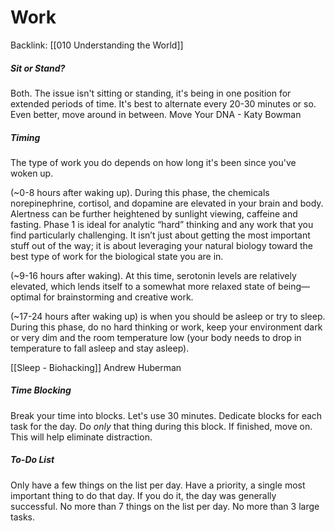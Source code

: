 # Work
Backlink: [[010 Understanding the World]]

##### Sit or Stand?
Both. The issue isn't sitting or standing, it's being in one position for extended periods of time. It's best to alternate every 20-30 minutes or so. Even better, move around in between.
Move Your DNA - Katy Bowman

##### Timing
The type of work you do depends on how long it's been since you've woken up.

 (~0-8 hours after waking up). During this phase, the chemicals norepinephrine, cortisol, and dopamine are elevated in your brain and body. Alertness can be further heightened by sunlight viewing, caffeine and fasting. Phase 1 is ideal for analytic “hard” thinking and any work that you find particularly challenging. It isn’t just about getting the most important stuff out of the way; it is about leveraging your natural biology toward the best type of work for the biological state you are in.

(~9-16 hours after waking). At this time, serotonin levels are relatively elevated, which lends itself to a somewhat more relaxed state of being—optimal for brainstorming and creative work.

(~17-24 hours after waking up) is when you should be asleep or try to sleep. During this phase, do no hard thinking or work, keep your environment dark or very dim and the room temperature low (your body needs to drop in temperature to fall asleep and stay asleep).

[[Sleep - Biohacking]]
Andrew Huberman


##### Time Blocking
Break your time into blocks. Let's use 30 minutes. Dedicate blocks for each task for the day. Do *only* that thing during this block. If finished, move on. This will help eliminate distraction.

##### To-Do List
Only have a few things on the list per day. Have a priority, a single most important thing to do that day. If you do it, the day was generally successful. No more than 7 things on the list per day. No more than 3 large tasks.



